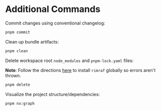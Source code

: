 # Additional Commands

Commit changes using conventional changelog:

```bash
pnpm commit
```

Clean up bundle artifacts:

```bash
pnpm clean
```

Delete workspace root `node_modules` and `pnpm-lock.yaml` files:

**Note**: Follow the directions [here](docs/repo/SETUP.md#additional-packages) to install `rimraf` globally so errors aren't thrown.

```bash
pnpm delete
```

Visualize the project structure/dependencies:

```bash
pnpm nx:graph
```
